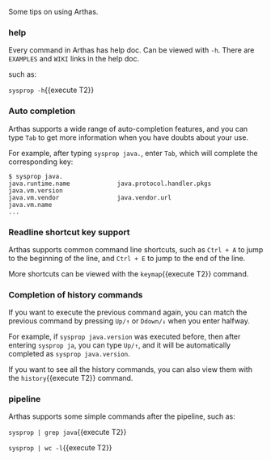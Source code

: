 Some tips on using Arthas.

### help

Every command in Arthas has help doc. Can be viewed with `-h`. There are `EXAMPLES` and `WIKI` links in the help doc.

such as:

`sysprop -h`{{execute T2}}

### Auto completion

Arthas supports a wide range of auto-completion features, and you can type `Tab` to get more information when you have doubts about your use.

For example, after typing `sysprop java.`, enter `Tab`, which will complete the corresponding key:

```
$ sysprop java.
java.runtime.name             java.protocol.handler.pkgs    java.vm.version
java.vm.vendor                java.vendor.url               java.vm.name
...
```


### Readline shortcut key support

Arthas supports common command line shortcuts, such as `Ctrl + A` to jump to the beginning of the line, and `Ctrl + E` to jump to the end of the line.

More shortcuts can be viewed with the `keymap`{{execute T2}} command.


### Completion of history commands

If you want to execute the previous command again, you can match the previous command by pressing `Up/↑` or `Ddown/↓` when you enter halfway.

For example, if `sysprop java.version` was executed before, then after entering `sysprop ja`, you can type `Up/↑`, and it will be automatically completed as `sysprop java.version`.

If you want to see all the history commands, you can also view them with the `history`{{execute T2}} command.

### pipeline

Arthas supports some simple commands after the pipeline, such as:

`sysprop | grep java`{{execute T2}} 

`sysprop | wc -l`{{execute T2}} 